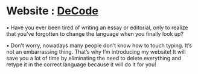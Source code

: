 # Website : [DeCode](https://xsgunsou.github.io/DeCode/)

• Have you ever been tired of writing an essay or editorial, only to realize that you've forgotten to change the language when you finally look up?

• Don’t worry, nowadays many people don’t know how to touch typing. It’s not an embarrassing thing. That’s why I’m introducing my website! It will save you a lot of time by eliminating the need to delete everything and retype it in the correct language because it will do it for you!
